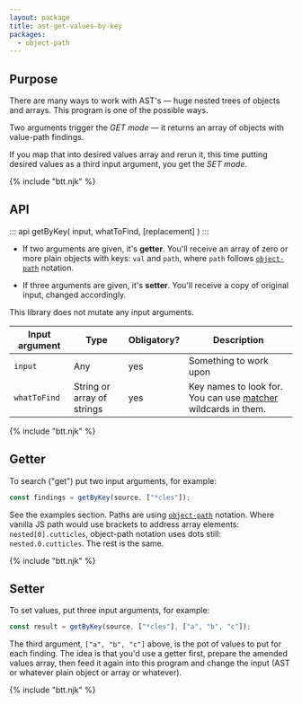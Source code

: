 ```yaml
---
layout: package
title: ast-get-values-by-key
packages:
  - object-path
---
```


## Purpose

There are many ways to work with AST's — huge nested trees of objects and arrays. This program is one of the possible ways.

Two arguments trigger the _GET mode_ — it returns an array of objects with value-path findings.

If you map that into desired values array and rerun it, this time putting desired values as a third input argument, you get the _SET mode_.

{% include "btt.njk" %}

## API

::: api
getByKey(
  input, 
  whatToFind, 
  [replacement]
)
:::

- If two arguments are given, it's **getter**. You'll receive an array of zero or more plain objects with keys: `val` and `path`, where `path` follows [`object-path`](https://www.npmjs.com/package/object-path) notation.

- If three arguments are given, it's **setter**. You'll receive a copy of original input, changed accordingly.

This library does not mutate any input arguments.

| Input argument | Type                       | Obligatory? | Description                                        |
| -------------- | -------------------------- | ----------- | -------------------------------------------------- |
| `input`        | Any                        | yes         | Something to work upon                             |
| `whatToFind`   | String or array of strings | yes         | Key names to look for. You can use [matcher](https://www.npmjs.com/package/matcher) wildcards in them. |

{% include "btt.njk" %}

## Getter

To search ("get") put two input arguments, for example:

```js
const findings = getByKey(source, ["*cles"]);
```

See the examples section. Paths are using [`object-path`](https://www.npmjs.com/package/object-path) notation. Where vanilla JS path would use brackets to address array elements: `nested[0].cutticles`, object-path notation uses dots still: `nested.0.cutticles`. The rest is the same.

{% include "btt.njk" %}

## Setter

To set values, put three input arguments, for example:

```js
const result = getByKey(source, ["*cles"], ["a", "b", "c"]);
```

The third argument, `["a", "b", "c"]` above, is the pot of values to put for each finding. The idea is that you'd use a getter first, prepare the amended values array, then feed it again into this program and change the input (AST or whatever plain object or array or whatever).

{% include "btt.njk" %}
